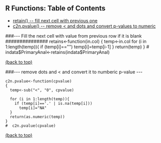 <a id="table-of-contents"></a>
## R Functions:  Table of Contents
* [retain() -- fill next cell with previous one](#retain)
* [c2n.pvalue() -- remove < and dots and convert p-values to numeric](#pvalue)

<div id='retain'/>
###--- Fill the next cell with value from previous row if it is blank ###############
    retains<-function(in.col)
    {
      temp<-in.col
      for (i in 1:length(temp)){
        if (temp[i]=="")
          temp[i]=temp[i-1]
      }
    return(temp)
    }
    #  indata$PrimaryAnal<-retains(indata$PrimaryAnal)
   
[(back to top)](#table-of-contents)

<div id='pvalue'/>
###--- remove dots and < and convert it to numberic p-value  ---

    c2n.pvalue<-function(cpvalue)
    {
      temp<-sub("<", "0", cpvalue)
      
      for (i in 1:length(temp)){
        if (temp[i]=='.' | is.na(temp[i]))
          temp[i]="NA"
      }  
      return(as.numeric(temp))
    }
    #  c2n.pvalue(cpvalue)
    
[(back to top)](#table-of-contents)
